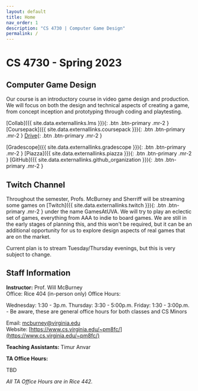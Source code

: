 ```yaml
---
layout: default
title: Home
nav_order: 1
description: "CS 4730 | Computer Game Design"
permalink: /
---
```


# CS 4730 - Spring 2023

## Computer Game Design
Our course is an introductory course in video game design and production. We will focus on both the design and technical aspects of creating a game, from concept inception and prototyping through coding and playtesting.

[Collab]({{ site.data.externallinks.lms }}){: .btn .btn-primary .mr-2  }
[Coursepack]({{ site.data.externallinks.coursepack }}){: .btn  .btn-primary .mr-2 }
[Drive](https://drive.google.com/drive/folders/1IFPVpeXZdE16u3fkKdegg1eEHwJucD9y?usp=sharing){: .btn  .btn-primary .mr-2 }

[Gradescope]({{ site.data.externallinks.gradescope }}){: .btn .btn-primary .mr-2  }
[Piazza]({{ site.data.externallinks.piazza }}){: .btn .btn-primary .mr-2  }
[GitHub]({{ site.data.externallinks.github_organization }}){: .btn .btn-primary .mr-2  }


## Twitch Channel

Throughout the semester, Profs. McBurney and Sherriff will be streaming some games on [Twitch]({{ site.data.externallinks.twitch }}){: .btn  .btn-primary .mr-2 }
under the name GamesAtUVA. We will try to play an eclectic set of games, everything from AAA to indie to board games. We are still in the early
stages of planning this, and this won't be required, but it can be an additional opportunity for us to explore design aspects of real games that
are on the market.

Current plan is to stream Tuesday/Thursday evenings, but this is very subject to change.

## Staff Information
__Instructor:__ Prof. Will McBurney  
Office: Rice 404 (in-person only)
Office Hours: 

Wednesday: 1:30 - 3p.m.
Thursday: 3:30 - 5:00p.m.
Friday: 1:30 - 3:00p.m. - Be aware, these are general office hours for both classes and CS Minors

Email: [mcburney@virginia.edu](mailto:mcburney@virginia.edu)    
Website: [https://www.cs.virginia.edu/~pm8fc/](https://www.cs.virginia.edu/~pm8fc/)

__Teaching Assistants:__ Timur Anvar

__TA Office Hours:__

TBD

_All TA Office Hours are in Rice 442._
